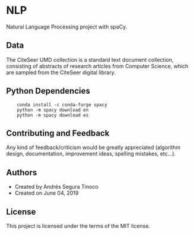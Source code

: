 # NLP
Natural Language Processing project with spaCy.

## Data
The CiteSeer UMD collection is a standard text document collection, consisting of abstracts of research articles from Computer Science, which are sampled from the CiteSeer digital library.

## Python Dependencies
```
    conda install -c conda-forge spacy
    python -m spacy download en
    python -m spacy download es
```

## Contributing and Feedback
Any kind of feedback/criticism would be greatly appreciated (algorithm design, documentation, improvement ideas, spelling mistakes, etc...).

## Authors
- Created by Andrés Segura Tinoco
- Created on June 04, 2019

## License
This project is licensed under the terms of the MIT license.